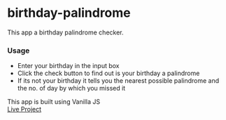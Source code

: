 # birthday-palindrome
This app a birthday palindrome checker.
### Usage
- Enter your birthday in the input box
- Click the check button to find out is your birthday a palindrome
- If its not your birthday it tells you the nearest possible palindrome and the no. of day by which you missed it  

This app is built using Vanilla JS  
[Live Project](https://ismybirthdaypalindrome.netlify.app/)
